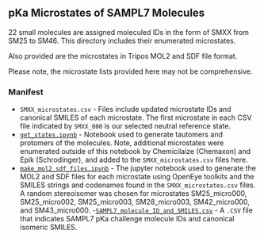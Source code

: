 ## pKa Microstates of SAMPL7 Molecules

22 small molecules are assigned moleculed IDs in the form of SMXX from SM25 to SM46. This directory includes their enumerated microstates.

Also provided are the microstates in Tripos MOL2 and SDF file format.

Please note, the microstate lists provided here may not be comprehensive.

### Manifest
- `SMXX_microstates.csv` - Files include updated microstate IDs and canonical SMILES of each microstate. The first microstate in each CSV file indicated by `SMXX_000` is our selected neutral reference state.
- [`get_states.ipynb`](get_states.ipynb) - Notebook used to generate tautomers and protomers of the molecules. Note, additional microstates were enumerated outside of this notebook by Chemicilaize (Chemaxon) and Epik (Schrodinger), and added to the `SMXX_microstates.csv` files here.
- [`make_mol2_sdf_files.ipynb`](make_mol2_sdf_files.ipynb) - The jupyter notebook used to generate the MOL2 and SDF files for each microstate using OpenEye toolkits and the SMILES strings and codenames found in the `SMXX_microstates.csv` files. A random stereoisomer was chosen for microstates SM25_micro000, SM25_micro002, SM25_micro003, SM28_micro003, SM42_micro000, and SM43_micro000.
-[`SAMPL7_molecule_ID_and_SMILES.csv`](SAMPL7_molecule_ID_and_SMILES.csv) - A `.CSV` file that indicates SAMPL7 pKa challenge molecule IDs and canonical isomeric SMILES.
